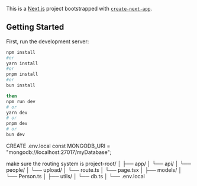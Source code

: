 This is a [Next.js](https://nextjs.org/) project bootstrapped with [`create-next-app`](https://github.com/vercel/next.js/tree/canary/packages/create-next-app).

## Getting Started

First, run the development server:

```bash
npm install
#or 
yarn install
#or
pnpm install
#or
bun install

then
npm run dev
# or
yarn dev
# or
pnpm dev
# or
bun dev
```

CREATE .env.local
const MONGODB_URI = "mongodb://localhost:27017/myDatabase";

make sure the routing system is
project-root/
│
├── app/
│   └── api/
│       └── people/
│           └── upload/
│               └── route.ts
│   └── page.tsx
│
├── models/
│   └── Person.ts
│
├── utils/
│   └── db.ts
│
└── .env.local



